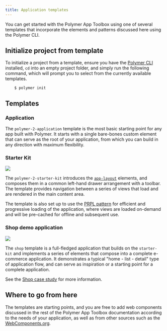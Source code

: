 ```yaml
---
title: Application templates
---
```


<!-- toc -->

You can get started with the Polymer App Toolbox using one of several templates
that incorporate the elements and patterns discussed here using the Polymer CLI.

## Initialize project from template

To initialize a project from a template, ensure you have the
[Polymer CLI](/{{{polymer_version_dir}}}/docs/tools/polymer-cli) installed, `cd` into an empty project folder,
and simply run the following command, which will prompt you to select from
the currently available templates.

```
    $ polymer init
```

## Templates

### Application

The  `polymer-2-application` template is the most basic starting point for any app built
with Polymer. It starts with a single bare-bones custom element that can serve
as the root of your application, from which you can build in any direction with
maximum flexibility.

### Starter Kit

![](/images/1.0/toolbox/starter-kit.png)

The `polymer-2-starter-kit` introduces the [`app-layout`](app-layout) elements,
and composes them in a common left-hand drawer arrangement with a toolbar.
The template provides navigation between a series of views that load and
are rendered in the main content area.

The template is also set up to use the [PRPL pattern](server) for efficient
and progressive loading of the application, where views are loaded on-demand
and will be pre-cached for offline and subsequent use.

### Shop demo application

![](/images/1.0/toolbox/shop-template-desktop.png)

The `shop` template is a full-fledged application that builds on the
`starter-kit` and implements a series of elements that compose into
a complete e-commerce application.  It demonstrates a typical
"home - list - detail" type of application flow, and can serve as inspiration
or a starting point for a complete application.

See the [Shop case study](case-study) for more information.

## Where to go from here

The templates are starting points, and you are free to add web components
discussed in the rest of the Polymer App Toolbox documentation according
to the needs of your application, as well as from other sources such as the
[WebComponents.org](https://www.webcomponents.org/).
